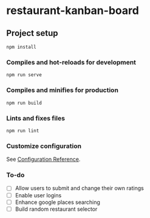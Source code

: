 # restaurant-kanban-board

## Project setup
```
npm install
```

### Compiles and hot-reloads for development
```
npm run serve
```

### Compiles and minifies for production
```
npm run build
```

### Lints and fixes files
```
npm run lint
```

### Customize configuration
See [Configuration Reference](https://cli.vuejs.org/config/).

### To-do
- [ ] Allow users to submit and change their own ratings
- [ ] Enable user logins
- [ ] Enhance google places searching
- [ ] Build random restaurant selector
